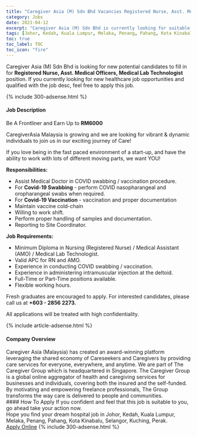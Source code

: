 ```yaml
---
title: "Caregiver Asia (M) Sdn Bhd Vacancies Registered Nurse, Asst. Medical Officers, Medical Lab Technologist" 
category: Jobs 
date: 2021-04-12 
excerpt: "Caregiver Asia (M) Sdn Bhd is currently looking for suitable person to fill in the Registered Nurse, Asst. Medical Officers, Medical Lab Technologist which positioned at Johor, Kedah, Kuala Lumpur, Melaka, Penang, Pahang, Kota Kinabalu, Selangor, Kuching, Perak" 
tags: [Johor, Kedah, Kuala Lumpur, Melaka, Penang, Pahang, Kota Kinabalu, Selangor, Kuching, Perak] 
toc: true 
toc_label: TOC 
toc_icon: "fire" 
--- 
```


<p>Caregiver Asia (M) Sdn Bhd is looking for new potential candidates to fill in for <b>Registered Nurse, Asst. Medical Officers, Medical Lab Technologist</b> position. If you currently looking for new healthcare job opportunities and qualified with the job desc, feel free to apply this job.
</p>{% include 300-adsense.html %} 
<div><div><h4>Job Description</h4></div><div><div><span><div><p>Be A Frontliner and Earn Up to <strong>RM6000</strong>&#160;</p><p>CaregiverAsia Malaysia is growing and we are looking for vibrant &amp; dynamic individuals to join us in our exciting journey of Care!</p><p>If you love being in the fast paced environment of a start-up, and have the ability to work with lots of different moving parts, we want YOU!</p><p><strong>Responsibilities:</strong></p><ul><li>Assist Medical Doctor in COVID swabbing / vaccination procedure.</li><li>For <strong>Covid-19 Swabbing</strong> - perform COVID nasopharangeal and oropharangeal swabs when required.</li><li>For <strong>Covid-19 Vaccination</strong> - vaccination and proper documentation</li><li>Maintain vaccine cold-chain</li><li>Willing to work shift.</li><li>Perform proper handling of samples and documentation.</li><li>Reporting to Site Coordinator.</li></ul><p><strong>Job Requirements:</strong></p><ul><li>Minimum Diploma in Nursing (Registered Nurse) / Medical Assistant (AMO) / Medical Lab Technologist.</li><li>Valid APC for RN and AMO.</li><li>Experience in conducting COVID swabbing / vaccination.</li><li>Experience in administering intramuscular injection at the deltoid.</li><li>Full-Time or Part-Time positions available.</li><li>Flexible working hours.</li></ul><p>Fresh graduates are encouraged to apply. For interested candidates, please call us at&#160;<strong>+603 - 2856 2273.</strong></p><p>All applications will be treated with high confidentiality.</p></div></span></div></div></div> 
{% include article-adsense.html %} 
<div><div><h4>Company Overview</h4></div><div><div><span><div><div>Caregiver Asia (Malaysia) has created an award-winning platform leveraging the shared economy of Careseekers and Caregivers by providing care services for everyone, everywhere, and anytime. We are part of The Caregiver Group which is headquartered in Singapore. The Caregiver Group is a global online aggregator of health and caregiving services for businesses and individuals, covering both the insured and the self-funded. By motivating and empowering freelance professionals, The Group transforms the way care is delivered to people and communities.</div></div></span></div></div></div> 
#### How To Apply 
If you confident and feel that this job is suitable to you, go ahead take your action now. <br/> 
Hope you find your dream hospital job in Johor, Kedah, Kuala Lumpur, Melaka, Penang, Pahang, Kota Kinabalu, Selangor, Kuching, Perak. <br/> 
<a href="https://www.jobstreet.com.my/en/job/registered-nurse-asst-medical-officers-medical-lab-technologist-4535160?jobId=jobstreet-my-job-4535160" class="btn btn--warning" target="_blank" rel="nofollow noopenner">Apply Online</a> 
{% include 300-adsense.html %} 